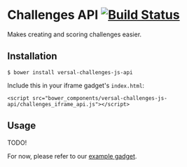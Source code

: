 # Challenges API [![Build Status](https://travis-ci.org/Versal/challenges-js-api.svg)](https://travis-ci.org/Versal/challenges-js-api)

Makes creating and scoring challenges easier.

## Installation

    $ bower install versal-challenges-js-api

Include this in your iframe gadget's `index.html`:

    <script src="bower_components/versal-challenges-js-api/challenges_iframe_api.js"></script>

## Usage

TODO!

For now, please refer to our [example gadget](https://github.com/Versal/matching-challenge-example-gadget).
